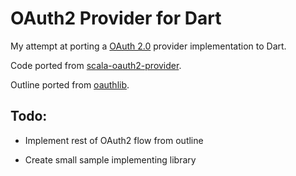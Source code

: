 # OAuth2 Provider for Dart

My attempt at porting a [OAuth 2.0](http://tools.ietf.org/html/rfc6749) provider implementation to Dart.

Code ported from [scala-oauth2-provider](https://github.com/nulab/scala-oauth2-provider).

Outline ported from [oauthlib](https://github.com/idan/oauthlib).

## Todo:

* Implement rest of OAuth2 flow from outline

* Create small sample implementing library
